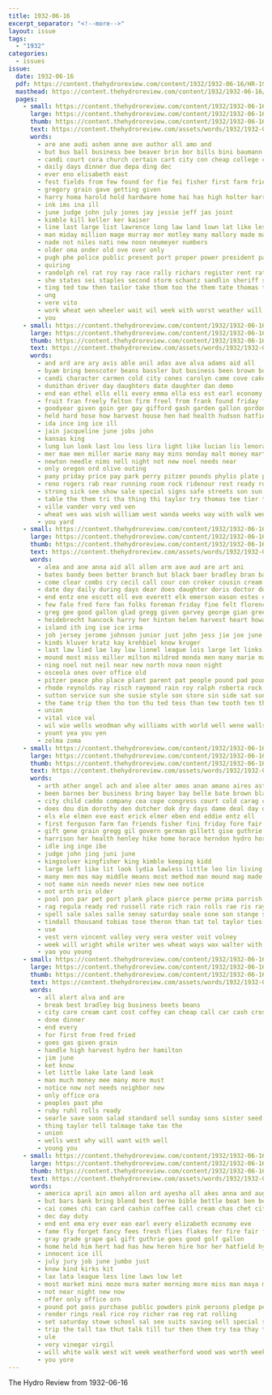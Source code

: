 ```yaml
---
title: 1932-06-16
excerpt_separator: "<!--more-->"
layout: issue
tags:
  - "1932"
categories:
  - issues
issue:
  date: 1932-06-16
  pdf: https://content.thehydroreview.com/content/1932/1932-06-16/HR-1932-06-16.pdf
  masthead: https://content.thehydroreview.com/content/1932/1932-06-16/masthead/HR-1932-06-16.jpg
  pages:
    - small: https://content.thehydroreview.com/content/1932/1932-06-16/small/HR-1932-06-16-01.jpg
      large: https://content.thehydroreview.com/content/1932/1932-06-16/large/HR-1932-06-16-01.jpg
      thumb: https://content.thehydroreview.com/content/1932/1932-06-16/thumbnails/HR-1932-06-16-01.jpg
      text: https://content.thehydroreview.com/assets/words/1932/1932-06-16/HR-1932-06-16-01.txt
      words:
        - are ane audi ashen anne ave author all amo and
        - but bus ball business bee beaver brin bor bills bini baumann banks bascom big blaine bal bill begin been band bring
        - candi court cora church certain cart city con cheap college county company case choo cloninger challis curtis clerk caddo cutting cash class came
        - daily days dinner due depa ding dec
        - ever eno elisabeth east
        - fest fields from few found for fie fei fisher first farm friends fee fight frank free frid felt
        - gregory grain gave getting given
        - harry homa harold hold hardware home hai has high holter harrison hamilton hey horse hor held hydro her had
        - ink ims ina ill
        - june judge john july jones jay jessie jeff jas joint
        - kimble kill keller ker kaiser
        - line last large list lawrence long law land lown lat like les latter lunch lue
        - man miday million mage murray mor motley many mallory made may mone most matter manner moun mer muse mar money maar mylan
        - nade not niles nati new noon neumeyer numbers
        - older oma onder old ove over only
        - pugh phe police public present port proper power president park part people payment pay past pam peacher pat promise
        - quiring
        - randolph rel rat roy ray race rally richars register rent rate rains
        - she states sei staples second storm schantz sandlin sheriff shi spann short sunday small sine sandi state sorrow salary station supp speak schoo sim see service
        - ting ted tow then tailor take thom too the them tate thomas teacher tha taylor tribe
        - ung
        - vere vito
        - work wheat wen wheeler wait wil week with worst weather will was wind
        - you
    - small: https://content.thehydroreview.com/content/1932/1932-06-16/small/HR-1932-06-16-02.jpg
      large: https://content.thehydroreview.com/content/1932/1932-06-16/large/HR-1932-06-16-02.jpg
      thumb: https://content.thehydroreview.com/content/1932/1932-06-16/thumbnails/HR-1932-06-16-02.jpg
      text: https://content.thehydroreview.com/assets/words/1932/1932-06-16/HR-1932-06-16-02.txt
      words:
        - and ard are ary avis able anil adas ave alva adams aid all
        - byam bring benscoter beans bassler but business been brown body balls beane bute buy busi bryson blakley both brought betty bethel burgess brings bunch back best bys bread bride
        - candi character carmen cold city cones carolyn came cove cake come can coup child cole county cream car cost cecil christine clinton coffee christian company childs caraway
        - dunithan driver day daughters date daughter dan demo
        - end ean ethel ells elli every emma ella ess est earl economy
        - fruit fran freely felton firm freel from frank found friday ford fort first frost flowers friends fam for
        - goodyear given goin ger gay gifford gash garden gallon gordon graff going gene glass granite grain
        - held hard hose how harvest house hen had health hudson hatfield honor hydro hafer hing henry himsel hick harry him her
        - ida ince ing ice ill
        - jain jacqueline june jobs john
        - kansas king
        - lung lun look last lou less lira light like lucian lis lenora low lahoma lesson lawton long
        - mer mae men miller marie many may mins monday malt money martha mary mills matter most marthe members
        - newton needle nims nell night not new noel needs near
        - only oregon ord olive outing
        - pany priday price pay park perry pitzer pounds phylis plate pork pett pop paper place patsy pack
        - reno rogers rab rear running room rock ridenour rest ready roberta ray richert reyno robert
        - strong sick see show sale special signs safe streets son sun soli shower silk story still sister speed spies session subject store stange shaft smith sunday
        - table the them tri tha thing thi taylor try thomas tee tier town trac tones tae tie tune
        - ville vander very ved ven
        - wheat wes was wish william west wanda weeks way with walk went warkentin ways will week williams wells windows weatherford winter
        - you yard
    - small: https://content.thehydroreview.com/content/1932/1932-06-16/small/HR-1932-06-16-03.jpg
      large: https://content.thehydroreview.com/content/1932/1932-06-16/large/HR-1932-06-16-03.jpg
      thumb: https://content.thehydroreview.com/content/1932/1932-06-16/thumbnails/HR-1932-06-16-03.jpg
      text: https://content.thehydroreview.com/assets/words/1932/1932-06-16/HR-1932-06-16-03.txt
      words:
        - alea and ane anna aid all allen arm ave aud are art ani
        - bates bandy been better branch but black baer bradley bran baptist bers boucher bring boys brought business baby butter brothers blache best
        - come clear combs cry cecil call cour con croker cousin cream court cox company city church cha can cartwright colorado cotton carnegie custer chambers
        - date day daily during days dear does daughter doris doctor dooley dodge dinner dungan daughters demand dorothy dalke
        - end entz ene escott ell eve everett elk emerson eason estes every elwood eben
        - few fale fred fore fan folks foreman friday fine felt florence france for freel frid farmer frank flowers fing friend floyd from fed
        - greg gee good gallon glad gregg given garvey george gian green greve
        - heidebrecht hancock harry her hinton helen harvest heart howard high hardware hamilton howell half home hunt holter house heir hydro had hope hagel henry
        - island ith ing ise ice irma
        - joh jersey jerome johnson junior just john jess jie joe june
        - kinds kluver kratz kay krehbiel know kruger
        - last law lied lae lay low lionel league lois large let links latter lou lesa line lee len lately lorene
        - mound most miss miller milton mildred monda men many marie market meek must monday morning mea mauk made man marshall meal mis maa meeks mus
        - ning noel not neil near new north nova noon night
        - osceola ones over office old
        - pitzer peace pho place plant parent pat people pound pad pounds pan per
        - rhode reynolds ray risch raymond rain roy ralph roberta rock rose ree red
        - sutton service sun she susie style son store sin side sat sund sons staples sack sales salyers shorts saturday sean sie stands sunday sell sweeney school sullen sale suter supply seed see springfield swift sheffer standard stockton sees sells sik sith shelton shipp smith sister
        - the tame trip then tho ton thu ted tess than tew tooth ten thomas them
        - union
        - vital vice val
        - wil wie wells woodman why williams with world well wene walls week will wheat west weatherford willa wit was
        - yount yea you yen
        - zelma zoma
    - small: https://content.thehydroreview.com/content/1932/1932-06-16/small/HR-1932-06-16-04.jpg
      large: https://content.thehydroreview.com/content/1932/1932-06-16/large/HR-1932-06-16-04.jpg
      thumb: https://content.thehydroreview.com/content/1932/1932-06-16/thumbnails/HR-1932-06-16-04.jpg
      text: https://content.thehydroreview.com/assets/words/1932/1932-06-16/HR-1932-06-16-04.txt
      words:
        - arth ather angel ach and alee alter amos anan amano aires aston alex attar angie ann ates ani ard anil amend alli ander age american all are ale able aul
        - been barnes ber business bring bayer bay belle bate brown blaine bowels brazer born boschert both bill bond begin brinker bank baby best bertha brewers but betty barney below boot bain bob bonds booze bryson
        - city child caddo company cea cope congress court cold carag castoria charlie cotte cora constant common clar clara current come car can clinton carre clerk county clear cost cellars claude count clement coy class cry
        - does dou dim dorothy den dutcher dok dry days dame deal day done ding daily demand
        - els ele elmen eve east erick elmer eben end eddie entz ell
        - first ferguson farm fan friends fisher fini friday fore fair field felton flora falling for ford from fall few
        - gift gene grain gregg gil govern german gillett gise guthrie garrett george glidewell gee gabriel
        - harrison her health henley hike home horace herndon hydro hor hole heir harry harris has heart harm harsh high heen hoh hard hew
        - idle ing inge ibe
        - judge john jing juni june
        - kingsolver kingfisher king kimble keeping kidd
        - large left like lit look lydia lawless little leo lin living lust
        - many men mos may middle means most method man mound mag made miss mee must might more market marvin miller major moth mil moore miro
        - not name nin needs never nies new nee notice
        - oot orth oris older
        - pool pon par pet port plank place pierce perme prima parrish preacher pun prey plant piri profit poi people per peal power pretty poli pay proper penter
        - rag regula ready red russell rate rich rain rolls rae ris ray reven row
        - spell sale sales salle senay saturday seale sone son stange shape shea sae spells shelter stovall sheriff sher side shall sherif smith sia supe sand suits super sane sunday sandlin sue school still sea sun safe staples service sister say sui see subject spor suri seger ser serene
        - tindall thousand tobias tose theron than tat tol taylor ties taw tie tailor tee them tax taken then the tittle
        - use
        - vest vern vincent valley very vera vester voit volney
        - week will wright while writer wes wheat ways wax walter with working work wife words weeks wil walt weak was worth war wee why wile
        - yao you young
    - small: https://content.thehydroreview.com/content/1932/1932-06-16/small/HR-1932-06-16-05.jpg
      large: https://content.thehydroreview.com/content/1932/1932-06-16/large/HR-1932-06-16-05.jpg
      thumb: https://content.thehydroreview.com/content/1932/1932-06-16/thumbnails/HR-1932-06-16-05.jpg
      text: https://content.thehydroreview.com/assets/words/1932/1932-06-16/HR-1932-06-16-05.txt
      words:
        - all alert alva and are
        - break best bradley big business beets beans
        - city care cream cant cost coffey can cheap call car cash crosswhite
        - done dinner
        - end every
        - for first from fred fried
        - goes gas given grain
        - handle high harvest hydro her hamilton
        - jim june
        - ket know
        - let little lake late land leak
        - man much money mee many more must
        - notice now not needs neighbor new
        - only office ora
        - peoples past pho
        - ruby ruhl rolls ready
        - searle save soon salad standard sell sunday sons sister seed small sale
        - thing taylor tell talmage take tax the
        - union
        - wells west why will want with well
        - young you
    - small: https://content.thehydroreview.com/content/1932/1932-06-16/small/HR-1932-06-16-06.jpg
      large: https://content.thehydroreview.com/content/1932/1932-06-16/large/HR-1932-06-16-06.jpg
      thumb: https://content.thehydroreview.com/content/1932/1932-06-16/thumbnails/HR-1932-06-16-06.jpg
      text: https://content.thehydroreview.com/assets/words/1932/1932-06-16/HR-1932-06-16-06.txt
      words:
        - america april ain amos allon ard ayesha all akes anna and august apple ary are
        - but bars bank bring blend best berne bible bettle beat ben been ball bread bow business big bulk bor bob briss buy board
        - cai comes chi can card cashin coffee call cream chas chet citizen coto check course cant court caddo church county
        - dec day duty
        - end ent ema ery ever ean earl every elizabeth economy eve
        - fame fly forget fancy fees fresh flies flakes fer fire fair fig finger felton first free former friends fone for forstall from friday
        - gray grade grape gal gift guthrie goes good golf gallon
        - home held him hert had has hew heren hire hor her hatfield hydro heart
        - innocent ice ill
        - july jury job june jumbo just
        - know kind kirks kit
        - lax lata league less line laws low let
        - most market mini moze mura mater morning more miss man maya may meres minne
        - not near night new now
        - offer only office orn
        - pound pot pass purchase public powders pink persons pledge people piece price powder per pounds por pure pay peels
        - render rings real rice roy richer rae reg rat rolling
        - set saturday stowe school sal see suits saving sell special still standard sugar send store save six soap service salmon sunrise stovall subject sugai sack sed spray star sale
        - trip the tall tax thut talk till tur then them try tea thay taylor than testi teen terveen trial tie
        - ule
        - very vinegar virgil
        - will white walk west wit week weatherford wood was worth weeks want wheat with work
        - you yore
---
```


The Hydro Review from 1932-06-16

<!--more-->

